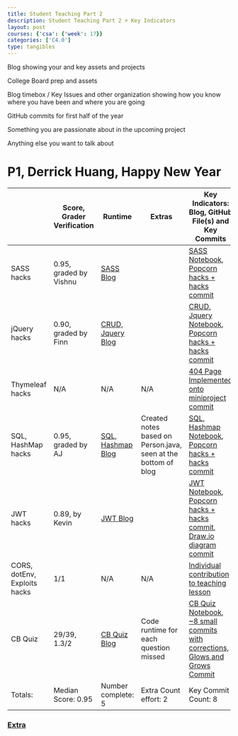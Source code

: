 ```yaml
---
title: Student Teaching Part 2
description: Student Teaching Part 2 + Key Indicators
layout: post
courses: {'csa': {'week': 17}}
categories: ['C4.0']
type: tangibles
---
```


Blog showing your and  key assets and projects

College Board prep and assets

Blog timebox / Key Issues and other organization showing how you know where you have been and where you are going 

GitHub commits for first half of the year

Something you are passionate about in the upcoming project

Anything else you want to talk about

# P1, Derrick Huang, Happy New Year

|  | Score, Grader Verification | Runtime | Extras | Key Indicators: Blog, GitHub File(s) and Key Commits |
|---|---|---|---|---|
| SASS hacks | 0.95, graded by Vishnu | [SASS Blog](https://pitsco.github.io/personal/c4.0/2023/12/05/FinalSASSLesson.html) |  | [SASS Notebook](https://github.com/Pitsco/personal/blob/main/_notebooks/2023-12-05-FinalSASSLesson.ipynb), [Popcorn hacks + hacks commit](https://github.com/Pitsco/personal/commit/a2283030a1b985650853209c4ffc9901e538bbae) |                                                      
| jQuery hacks | 0.90, graded by Finn | [CRUD, Jquery Blog](https://pitsco.github.io/personal/c4.0/2023/12/07/CRUD-JQUERY-HACKS.html) |  | [CRUD, Jquery Notebook](https://github.com/Pitsco/personal/blob/main/_notebooks/2023-12-07-CRUD-JQUERY-HACKS.ipynb), [Popcorn hacks + hacks commit](https://github.com/Pitsco/personal/commit/fc383d50a51b58557bc0d09c9a3fad90b516dab2) |
| Thymeleaf hacks | N/A | N/A | N/A | [404 Page Implemented onto miniproject commit](https://github.com/CSA-Tri-2/JDK-backend/commit/8d6b2ab1f3942db11c1d5c7fe7384fd84239d41e) |
| SQL, HashMap hacks | 0.95, graded by AJ | [SQL, Hashmap Blog](https://pitsco.github.io/personal/2023/12/13/HashmapsHashsetsCollections.html) | Created notes based on Person.java, seen at the bottom of blog | [SQL, Hashmap Notebook](https://github.com/Pitsco/personal/blob/main/_notebooks/2023-12-13-HashmapsHashsetsCollections.ipynb), [Popcorn hacks + hacks commit](https://github.com/Pitsco/personal/commit/fc383d50a51b58557bc0d09c9a3fad90b516dab2) |
| JWT hacks | 0.89, by Kevin | [JWT Blog](https://pitsco.github.io/personal/c4.0/2023/12/19/JWTLesson.html) |  | [JWT Notebook](https://github.com/Pitsco/personal/blob/main/_notebooks/2023-12-19-JWTLesson.ipynb), [Popcorn hacks + hacks commit](https://github.com/Pitsco/personal/commit/d39e78fc74f464977c860dbe6493b59e1441b03b), [Draw.io diagram commit](https://github.com/Pitsco/personal/commit/0558a499e2769265aa37022b88308694bb75e093)|
| CORS, dotEnv, Exploits hacks | 1/1 | N/A | N/A | [Individual contribution to teaching lesson](https://github.com/Pitsco/personal/blob/main/_notebooks/2023-12-18-XSS-lesson.ipynb) |
| CB Quiz | 29/39, 1.3/2 | [CB Quiz Blog](https://pitsco.github.io/personal/c4.0/2023/12/22/CB-2015-quiz-notes.html) | Code runtime for each question missed | [CB Quiz Notebook](https://github.com/Pitsco/personal/blob/main/_notebooks/2023-12-22-CB-2015-quiz-notes.ipynb), [~8 small commits with corrections](https://github.com/Pitsco/personal/commits/main/?author=Pitsco&since=2023-12-22&until=2024-01-07), [Glows and Grows Commit](https://github.com/Pitsco/personal/commit/b0b4d9866c9e559e4c7e4a6b6c620d4a9c9c51ef) |             
| Totals: | Median Score: 0.95 | Number complete: 5 | Extra Count effort: 2 | Key Commit Count: 8 |

### [Extra](https://github.com/Pitsco/personal/issues/3)
